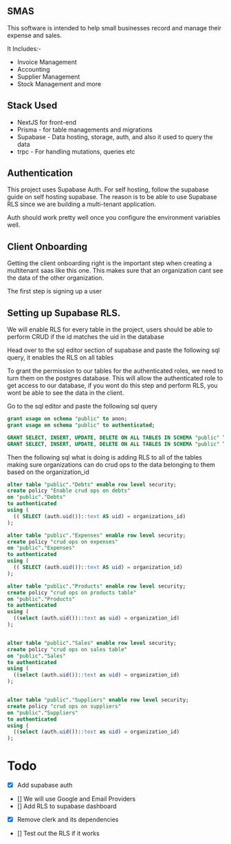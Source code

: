 ## SMAS

This software is intended to help small businesses record and manage their expense and sales.

It Includes:-

- Invoice Management
- Accounting
- Supplier Management
- Stock Management and more

## Stack Used
- NextJS for front-end
- Prisma -  for table managements and migrations
- Supabase - Data hosting, storage, auth, and also it used to query the data
- trpc - For handling mutations, queries etc

## Authentication

This project uses Supabase Auth. For self hosting, follow the supabase guide on self hosting supabase. The reason is to be able to use Supabase RLS since we are building a multi-tenant application.

Auth should work pretty well once you configure the environment variables well.


## Client Onboarding
Getting the client onboarding right is the important step when creating a multitenant saas like this one. This makes sure that an organization cant see the data of the other organization.

The first step is signing up a user

## Setting up Supabase RLS.
We will enable RLS for every table in the project, users should be able to perform CRUD if the id matches the uid in the database

Head over to the sql editor section of supabase and paste the following sql query, it enables the RLS on all tables

To grant the permission to our tables for the authenticated roles, we need to turn them on the postgres database. This will allow the authenticated role to get access to our database, if you wont do this step and perform  RLS, you wont be able to see the data in the client.

Go to the sql editor and paste the following sql query

```sql
grant usage on schema "public" to anon;
grant usage on schema "public" to authenticated;

GRANT SELECT, INSERT, UPDATE, DELETE ON ALL TABLES IN SCHEMA "public" TO authenticated;
GRANT SELECT, INSERT, UPDATE, DELETE ON ALL TABLES IN SCHEMA "public" TO anon;
```


Then the following sql what is doing is adding RLS to all of the tables making sure organizations can do crud ops to the data belonging to them based on the organization_id

```sql
alter table "public"."Debts" enable row level security;
create policy "Enable crud ops on debts"
on "public"."Debts"
to authenticated
using (
  (( SELECT (auth.uid())::text AS uid) = organizations_id)
);

alter table "public"."Expenses" enable row level security;
create policy "crud ops on expenses"
on "public"."Expenses"
to authenticated
using (
  (( SELECT (auth.uid())::text AS uid) = organization_id)
);

alter table "public"."Products" enable row level security;
create policy "crud ops on products table"
on "public"."Products"
to authenticated
using (
  ((select (auth.uid())::text as uid) = organization_id)
);


alter table "public"."Sales" enable row level security;
create policy "crud ops on sales table"
on "public"."Sales"
to authenticated
using (
  ((select (auth.uid())::text as uid) = organization_id)
);


alter table "public"."Suppliers" enable row level security;
create policy "crud ops on suppliers"
on "public"."Suppliers"
to authenticated
using (
  ((select (auth.uid())::text as uid) = organization_id)
);
```


# Todo

- [x] Add supabase auth
- [] We will use Google and Email Providers
- [] Add RLS to supabase dashboard
- [x] Remove clerk and its dependencies
- [] Test out the RLS if it works
